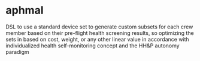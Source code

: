 # aphmal
DSL to use a standard device set to generate custom subsets for each crew member based on their pre-flight health screening results, so optimizing the sets in based on cost, weight, or any other linear value in accordance with individualized health self-monitoring concept and the HH&amp;P autonomy paradigm
